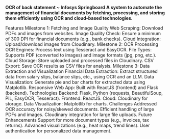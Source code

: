 **OCR of back statement ~ Infosys Springboard**
**A system to automate the management of financial documents by fetching, processing, and storing them efficiently using OCR and cloud-based technologies.**

Features
Milestone 1: Fetching and Image Quality
Web Scraping: Download PDFs and images from websites.
Image Quality Check: Ensure a minimum of 300 DPI for financial documents (e.g., bank checks).
Cloud Integration: Upload/download images from Cloudinary.
Milestone 2: OCR Processing
OCR Engines: Process text using Tesseract and EasyOCR.
File Types: Supports PDF (converted to images) and image formats (jpg, png, etc.).
Cloud Storage: Store uploaded and processed files in Cloudinary.
CSV Export: Save OCR results as CSV files for analysis.
Milestone 3: Data Extraction and Visualization
Financial Data Extraction: Extract structured data from salary slips, balance slips, etc., using OCR and an LLM.
Data Visualization: Generate pie and bar charts for extracted data using Matplotlib.
Responsive Web App: Built with ReactJS (frontend) and Flask (backend).
Technologies
Backend: Flask, Python (requests, BeautifulSoup, PIL, EasyOCR, Tesseract).
Frontend: ReactJS.
Cloud: Cloudinary for storage.
Data Visualization: Matplotlib for charts.
Challenges Addressed
OCR accuracy for noisy/skewed documents.
Efficient handling of large PDFs and images.
Cloudinary integration for large file uploads.
Future Enhancements
Support for more document types (e.g., invoices, tax returns).
Advanced visualizations (e.g., heat maps, trend lines).
User authentication for personalized data management.
